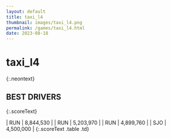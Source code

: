 ```yaml
---
layout: default
title: taxi_l4
thumbnail: images/taxi_l4.png
permalink: /games/taxi_l4.html
date: 2023-08-18
---
```


# taxi_l4 
{:.neontext}

## BEST DRIVERS
{:.scoreText}

| RUN | 8,844,530 | 
| RUN | 5,203,970 | 
| RUN | 4,899,760 | 
| SJO | 4,500,000 | 
{:.scoreText .table .td}
